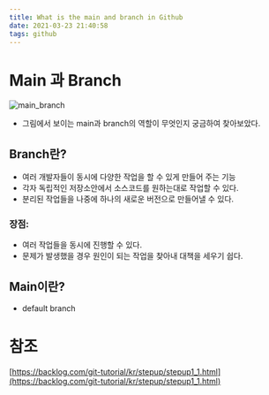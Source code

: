 ```yaml
---
title: What is the main and branch in Github
date: 2021-03-23 21:40:58
tags: github
---
```

# Main 과 Branch
![main_branch](Images/main_branch.png)
- 그림에서 보이는 main과 branch의 역할이 무엇인지 궁금하여 찾아보았다. 
## Branch란? 
- 여러 개발자들이 동시에 다양한 작업을 할 수 있게 만들어 주는 기능
- 각자 독립적인 저장소안에서 소스코드를 원하는대로 작업할 수 있다. 
- 분리된 작업들을 나중에 하나의 새로운 버전으로 만들어낼 수 있다. 
### 장점: 
- 여러 작업들을 동시에 진행할 수 있다.
- 문제가 발생했을 경우 원인이 되는 작업을 찾아내 대책을 세우기 쉽다.
## Main이란?
-  default branch

# 참조
[https://backlog.com/git-tutorial/kr/stepup/stepup1_1.html](https://backlog.com/git-tutorial/kr/stepup/stepup1_1.html)

    